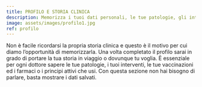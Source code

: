 ```yaml
---
title: PROFILO E STORIA CLINICA
description: Memorizza i tuoi dati personali, le tue patologie, gli interventi eseguiti, le vaccinazioni e i farmaci in uso.
image: assets/images/profilo1.jpg
ref: profilo
---
```


Non è facile ricordarsi la propria storia clinica e questo è il motivo per cui diamo
l’opportunità di memorizzarla. Una volta completato il profilo sarai in grado di
portare la tua storia in viaggio o dovunque tu voglia. È essenziale per ogni dottore
sapere le tue patologie, i tuoi interventi, le tue vaccinazioni ed i farmaci o i principi
attivi che usi. Con questa sezione non hai bisogno di parlare, basta mostrare i dati
salvati.